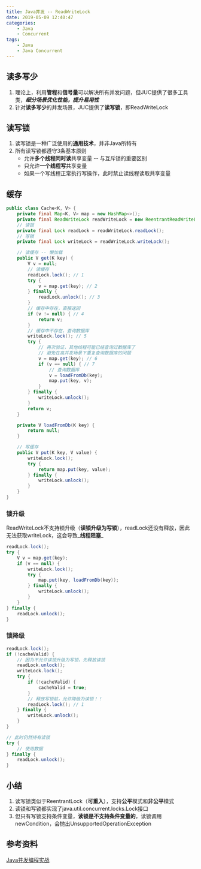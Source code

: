 ```yaml
---
title: Java并发 -- ReadWriteLock
date: 2019-05-09 12:40:47
categories:
    - Java
    - Concurrent
tags:
    - Java
    - Java Concurrent
---
```


## 读多写少
1. 理论上，利用**管程**和**信号量**可以解决所有并发问题，但JUC提供了很多工具类，_**细分场景优化性能，提升易用性**_
2. 针对**读多写少**的并发场景，JUC提供了**读写锁**，即ReadWriteLock

<!-- more -->

## 读写锁
1. 读写锁是一种广泛使用的**通用技术**，并非Java所特有
2. 所有读写锁都遵守3条基本原则
    - 允许**多个线程同时读**共享变量 -- 与互斥锁的重要区别
    - 只允许**一个线程写**共享变量
    - 如果一个写线程正常执行写操作，此时禁止读线程读取共享变量

## 缓存
```java
public class Cache<K, V> {
    private final Map<K, V> map = new HashMap<>();
    private final ReadWriteLock readWriteLock = new ReentrantReadWriteLock();
    // 读锁
    private final Lock readLock = readWriteLock.readLock();
    // 写锁
    private final Lock writeLock = readWriteLock.writeLock();

    // 读缓存 -- 懒加载
    public V get(K key) {
        V v = null;
        // 读缓存
        readLock.lock(); // 1
        try {
            v = map.get(key); // 2
        } finally {
            readLock.unlock(); // 3
        }
        // 缓存中存在，直接返回
        if (v != null) { // 4
            return v;
        }
        // 缓存中不存在，查询数据库
        writeLock.lock(); // 5
        try {
            // 再次验证，其他线程可能已经查询过数据库了
            // 避免在高并发场景下重复查询数据库的问题
            v = map.get(key); // 6
            if (v == null) { // 7
                // 查询数据库
                v = loadFromDb(key);
                map.put(key, v);
            }
        } finally {
            writeLock.unlock();
        }
        return v;
    }

    private V loadFromDb(K key) {
        return null;
    }

    // 写缓存
    public V put(K key, V value) {
        writeLock.lock();
        try {
            return map.put(key, value);
        } finally {
            writeLock.unlock();
        }
    }
}
```

### 锁升级
ReadWriteLock不支持锁升级（**读锁升级为写锁**），readLock还没有释放，因此无法获取writeLock，这会导致_**线程阻塞**_
```java
readLock.lock();
try {
    V v = map.get(key);
    if (v == null) {
        writeLock.lock();
        try {
            map.put(key, loadFromDb(key));
        } finally {
            writeLock.unlock();
        }
    }
} finally {
    readLock.unlock();
}
```

### 锁降级
```java
readLock.lock();
if (!cacheValid) {
    // 因为不允许读锁升级为写锁，先释放读锁
    readLock.unlock();
    writeLock.lock();
    try {
        if (!cacheValid) {
            cacheValid = true;
        }
        // 释放写锁前，允许降级为读锁！！
        readLock.lock(); // 1
    } finally {
        writeLock.unlock();
    }
}

// 此时仍然持有读锁
try {
    // 使用数据
} finally {
    readLock.unlock();
}
```

## 小结
1. 读写锁类似于ReentrantLock（**可重入**），支持**公平**模式和**非公平**模式
2. 读锁和写锁都实现了java.util.concurrent.locks.Lock接口
2. 但只有写锁支持条件变量，**读锁是不支持条件变量的**，读锁调用newCondition，会抛出UnsupportedOperationException

<!-- indicate-the-source -->

## 参考资料
[Java并发编程实战](https://time.geekbang.org/column/intro/100023901)